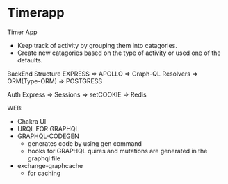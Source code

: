 # Timerapp
Timer App
  - Keep track of activity by grouping them into catagories.
  - Create new catagories based on the type of activity or used one of the defaults.



BackEnd Structure
EXPRESS => APOLLO => Graph-QL Resolvers => ORM(Type-ORM) => POSTGRESS

Auth
Express => Sessions => setCOOKIE => Redis

WEB:
 - Chakra UI
 - URQL FOR GRAPHQL
 - GRAPHQL-CODEGEN
    - generates code by using gen command 
    - hooks for GRAPHQL quires and mutations are generated in the graphql file
 - exchange-graphcache 
    - for caching 
